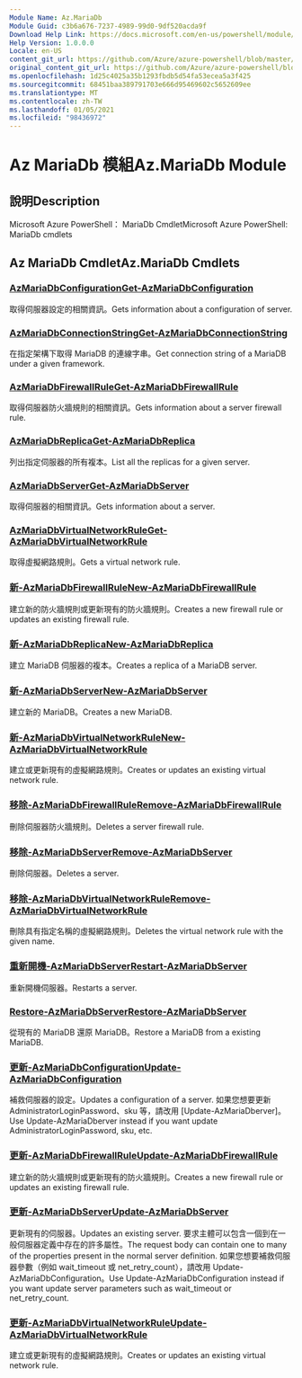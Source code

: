 ```yaml
---
Module Name: Az.MariaDb
Module Guid: c3b6a676-7237-4989-99d0-9df520acda9f
Download Help Link: https://docs.microsoft.com/en-us/powershell/module/az.mariadb
Help Version: 1.0.0.0
Locale: en-US
content_git_url: https://github.com/Azure/azure-powershell/blob/master/src/MariaDb/help/Az.MariaDb.md
original_content_git_url: https://github.com/Azure/azure-powershell/blob/master/src/MariaDb/help/Az.MariaDb.md
ms.openlocfilehash: 1d25c4025a35b1293fbdb5d54fa53ecea5a3f425
ms.sourcegitcommit: 68451baa389791703e666d95469602c5652609ee
ms.translationtype: MT
ms.contentlocale: zh-TW
ms.lasthandoff: 01/05/2021
ms.locfileid: "98436972"
---
```

# <span data-ttu-id="1bf98-101">Az MariaDb 模組</span><span class="sxs-lookup"><span data-stu-id="1bf98-101">Az.MariaDb Module</span></span>
## <span data-ttu-id="1bf98-102">說明</span><span class="sxs-lookup"><span data-stu-id="1bf98-102">Description</span></span>
<span data-ttu-id="1bf98-103">Microsoft Azure PowerShell： MariaDb Cmdlet</span><span class="sxs-lookup"><span data-stu-id="1bf98-103">Microsoft Azure PowerShell: MariaDb cmdlets</span></span>

## <span data-ttu-id="1bf98-104">Az MariaDb Cmdlet</span><span class="sxs-lookup"><span data-stu-id="1bf98-104">Az.MariaDb Cmdlets</span></span>
### [<span data-ttu-id="1bf98-105">AzMariaDbConfiguration</span><span class="sxs-lookup"><span data-stu-id="1bf98-105">Get-AzMariaDbConfiguration</span></span>](Get-AzMariaDbConfiguration.md)
<span data-ttu-id="1bf98-106">取得伺服器設定的相關資訊。</span><span class="sxs-lookup"><span data-stu-id="1bf98-106">Gets information about a configuration of server.</span></span>

### [<span data-ttu-id="1bf98-107">AzMariaDbConnectionString</span><span class="sxs-lookup"><span data-stu-id="1bf98-107">Get-AzMariaDbConnectionString</span></span>](Get-AzMariaDbConnectionString.md)
<span data-ttu-id="1bf98-108">在指定架構下取得 MariaDB 的連線字串。</span><span class="sxs-lookup"><span data-stu-id="1bf98-108">Get connection string of a MariaDB under a given framework.</span></span>

### [<span data-ttu-id="1bf98-109">AzMariaDbFirewallRule</span><span class="sxs-lookup"><span data-stu-id="1bf98-109">Get-AzMariaDbFirewallRule</span></span>](Get-AzMariaDbFirewallRule.md)
<span data-ttu-id="1bf98-110">取得伺服器防火牆規則的相關資訊。</span><span class="sxs-lookup"><span data-stu-id="1bf98-110">Gets information about a server firewall rule.</span></span>

### [<span data-ttu-id="1bf98-111">AzMariaDbReplica</span><span class="sxs-lookup"><span data-stu-id="1bf98-111">Get-AzMariaDbReplica</span></span>](Get-AzMariaDbReplica.md)
<span data-ttu-id="1bf98-112">列出指定伺服器的所有複本。</span><span class="sxs-lookup"><span data-stu-id="1bf98-112">List all the replicas for a given server.</span></span>

### [<span data-ttu-id="1bf98-113">AzMariaDbServer</span><span class="sxs-lookup"><span data-stu-id="1bf98-113">Get-AzMariaDbServer</span></span>](Get-AzMariaDbServer.md)
<span data-ttu-id="1bf98-114">取得伺服器的相關資訊。</span><span class="sxs-lookup"><span data-stu-id="1bf98-114">Gets information about a server.</span></span>

### [<span data-ttu-id="1bf98-115">AzMariaDbVirtualNetworkRule</span><span class="sxs-lookup"><span data-stu-id="1bf98-115">Get-AzMariaDbVirtualNetworkRule</span></span>](Get-AzMariaDbVirtualNetworkRule.md)
<span data-ttu-id="1bf98-116">取得虛擬網路規則。</span><span class="sxs-lookup"><span data-stu-id="1bf98-116">Gets a virtual network rule.</span></span>

### [<span data-ttu-id="1bf98-117">新-AzMariaDbFirewallRule</span><span class="sxs-lookup"><span data-stu-id="1bf98-117">New-AzMariaDbFirewallRule</span></span>](New-AzMariaDbFirewallRule.md)
<span data-ttu-id="1bf98-118">建立新的防火牆規則或更新現有的防火牆規則。</span><span class="sxs-lookup"><span data-stu-id="1bf98-118">Creates a new firewall rule or updates an existing firewall rule.</span></span>

### [<span data-ttu-id="1bf98-119">新-AzMariaDbReplica</span><span class="sxs-lookup"><span data-stu-id="1bf98-119">New-AzMariaDbReplica</span></span>](New-AzMariaDbReplica.md)
<span data-ttu-id="1bf98-120">建立 MariaDB 伺服器的複本。</span><span class="sxs-lookup"><span data-stu-id="1bf98-120">Creates a replica of a MariaDB server.</span></span>

### [<span data-ttu-id="1bf98-121">新-AzMariaDbServer</span><span class="sxs-lookup"><span data-stu-id="1bf98-121">New-AzMariaDbServer</span></span>](New-AzMariaDbServer.md)
<span data-ttu-id="1bf98-122">建立新的 MariaDB。</span><span class="sxs-lookup"><span data-stu-id="1bf98-122">Creates a new MariaDB.</span></span>

### [<span data-ttu-id="1bf98-123">新-AzMariaDbVirtualNetworkRule</span><span class="sxs-lookup"><span data-stu-id="1bf98-123">New-AzMariaDbVirtualNetworkRule</span></span>](New-AzMariaDbVirtualNetworkRule.md)
<span data-ttu-id="1bf98-124">建立或更新現有的虛擬網路規則。</span><span class="sxs-lookup"><span data-stu-id="1bf98-124">Creates or updates an existing virtual network rule.</span></span>

### [<span data-ttu-id="1bf98-125">移除-AzMariaDbFirewallRule</span><span class="sxs-lookup"><span data-stu-id="1bf98-125">Remove-AzMariaDbFirewallRule</span></span>](Remove-AzMariaDbFirewallRule.md)
<span data-ttu-id="1bf98-126">刪除伺服器防火牆規則。</span><span class="sxs-lookup"><span data-stu-id="1bf98-126">Deletes a server firewall rule.</span></span>

### [<span data-ttu-id="1bf98-127">移除-AzMariaDbServer</span><span class="sxs-lookup"><span data-stu-id="1bf98-127">Remove-AzMariaDbServer</span></span>](Remove-AzMariaDbServer.md)
<span data-ttu-id="1bf98-128">刪除伺服器。</span><span class="sxs-lookup"><span data-stu-id="1bf98-128">Deletes a server.</span></span>

### [<span data-ttu-id="1bf98-129">移除-AzMariaDbVirtualNetworkRule</span><span class="sxs-lookup"><span data-stu-id="1bf98-129">Remove-AzMariaDbVirtualNetworkRule</span></span>](Remove-AzMariaDbVirtualNetworkRule.md)
<span data-ttu-id="1bf98-130">刪除具有指定名稱的虛擬網路規則。</span><span class="sxs-lookup"><span data-stu-id="1bf98-130">Deletes the virtual network rule with the given name.</span></span>

### [<span data-ttu-id="1bf98-131">重新開機-AzMariaDbServer</span><span class="sxs-lookup"><span data-stu-id="1bf98-131">Restart-AzMariaDbServer</span></span>](Restart-AzMariaDbServer.md)
<span data-ttu-id="1bf98-132">重新開機伺服器。</span><span class="sxs-lookup"><span data-stu-id="1bf98-132">Restarts a server.</span></span>

### [<span data-ttu-id="1bf98-133">Restore-AzMariaDbServer</span><span class="sxs-lookup"><span data-stu-id="1bf98-133">Restore-AzMariaDbServer</span></span>](Restore-AzMariaDbServer.md)
<span data-ttu-id="1bf98-134">從現有的 MariaDB 還原 MariaDB。</span><span class="sxs-lookup"><span data-stu-id="1bf98-134">Restore a MariaDB from a existing MariaDB.</span></span>

### [<span data-ttu-id="1bf98-135">更新-AzMariaDbConfiguration</span><span class="sxs-lookup"><span data-stu-id="1bf98-135">Update-AzMariaDbConfiguration</span></span>](Update-AzMariaDbConfiguration.md)
<span data-ttu-id="1bf98-136">補救伺服器的設定。</span><span class="sxs-lookup"><span data-stu-id="1bf98-136">Updates a configuration of a server.</span></span>
<span data-ttu-id="1bf98-137">如果您想要更新 AdministratorLoginPassword、sku 等，請改用 [Update-AzMariaDberver]。</span><span class="sxs-lookup"><span data-stu-id="1bf98-137">Use Update-AzMariaDberver instead if you want update AdministratorLoginPassword, sku, etc.</span></span>

### [<span data-ttu-id="1bf98-138">更新-AzMariaDbFirewallRule</span><span class="sxs-lookup"><span data-stu-id="1bf98-138">Update-AzMariaDbFirewallRule</span></span>](Update-AzMariaDbFirewallRule.md)
<span data-ttu-id="1bf98-139">建立新的防火牆規則或更新現有的防火牆規則。</span><span class="sxs-lookup"><span data-stu-id="1bf98-139">Creates a new firewall rule or updates an existing firewall rule.</span></span>

### [<span data-ttu-id="1bf98-140">更新-AzMariaDbServer</span><span class="sxs-lookup"><span data-stu-id="1bf98-140">Update-AzMariaDbServer</span></span>](Update-AzMariaDbServer.md)
<span data-ttu-id="1bf98-141">更新現有的伺服器。</span><span class="sxs-lookup"><span data-stu-id="1bf98-141">Updates an existing server.</span></span>
<span data-ttu-id="1bf98-142">要求主體可以包含一個到在一般伺服器定義中存在的許多屬性。</span><span class="sxs-lookup"><span data-stu-id="1bf98-142">The request body can contain one to many of the properties present in the normal server definition.</span></span>
<span data-ttu-id="1bf98-143">如果您想要補救伺服器參數（例如 wait_timeout 或 net_retry_count），請改用 Update-AzMariaDbConfiguration。</span><span class="sxs-lookup"><span data-stu-id="1bf98-143">Use Update-AzMariaDbConfiguration instead if you want update server parameters such as wait_timeout or net_retry_count.</span></span>

### [<span data-ttu-id="1bf98-144">更新-AzMariaDbVirtualNetworkRule</span><span class="sxs-lookup"><span data-stu-id="1bf98-144">Update-AzMariaDbVirtualNetworkRule</span></span>](Update-AzMariaDbVirtualNetworkRule.md)
<span data-ttu-id="1bf98-145">建立或更新現有的虛擬網路規則。</span><span class="sxs-lookup"><span data-stu-id="1bf98-145">Creates or updates an existing virtual network rule.</span></span>

